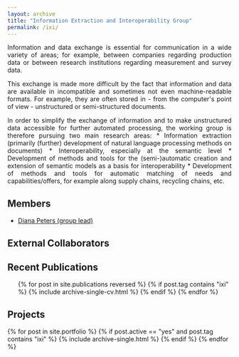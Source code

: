 ```yaml
---
layout: archive
title: "Information Extraction and Interoperability Group"
permalink: /ixi/
---
```


<p align="justify">
Information and data exchange is essential for communication in a wide variety of areas; for example, between companies regarding production data or between research institutions regarding measurement and survey data.
</p>

<p align="justify">
This exchange is made more difficult by the fact that information and data are available in incompatible and sometimes not even machine-readable formats. For example, they are often stored in - from the computer's point of view - unstructured or semi-structured documents.
</p>

<p align="justify">
In order to simplify the exchange of information and to make unstructured data accessible for further automated processing, the working group is therefore pursuing two main research areas:
* Information extraction (primarily (further) development of natural language processing methods on documents)
* Interoperability, especially at the semantic level
  * Development of methods and tools for the (semi-)automatic creation and extension of semantic models as a basis for interoperability
  * Development of methods and tools for automatic matching of needs and capabilities/offers, for example along supply chains, recycling chains, etc.
</p>

## Members

* [Diana Peters (group lead)](https://marcusparadies.github.io/dmt/members/~peters/)

## External Collaborators

## Recent Publications
  <ul>{% for post in site.publications reversed %}
    {% if post.tag contains "ixi" %}
      {% include archive-single-cv.html %}
    {% endif %}
  {% endfor %}</ul>
  

## Projects

{% for post in site.portfolio %}
  {% if post.active == "yes" and post.tag contains "ixi" %}
    {% include archive-single.html %}
  {% endif %}
{% endfor %}
